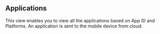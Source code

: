 ﻿

Applications
------------

This view enables you to view all the applications based on App ID and Platforms. An application is sent to the mobile device from cloud.
